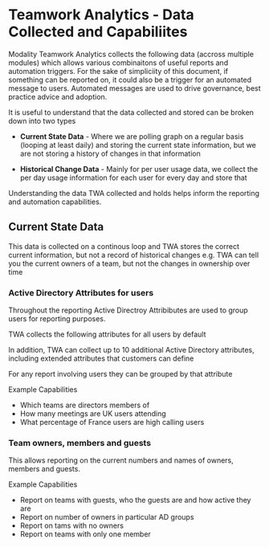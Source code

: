 # Teamwork Analytics - Data Collected and Capabiliites

Modality Teamwork Analytics collects the following data (accross multiple modules) which allows various combinaitons of useful reports and automation triggers. For the sake of simpliciity of this document, if something can be reported on, it could also be a trigger for an automated message to users. Automated messages are used to drive governance, best practice advice and adoption.

It is useful to understand that the data collected and stored can be broken down into two types

- **Current State Data** - Where we are polling graph on a regular basis (looping at least daily) and storing the current state information, but we are not storing a history of changes in that information

- **Historical Change Data** - Mainly for per user usage data, we collect the per day usage information for each user for every day and store that 

Understanding the data TWA collected and holds helps inform the reporting and automation capabilities.



## Current State Data

This data is collected on a continous loop and TWA stores the correct current information, but not a record of historical changes e.g. TWA can tell you the current owners of a team, but not the changes in ownership over time

### Active Directory Attributes for users

Throughout the reporting Active Directroy Attribibutes are used to group users for reporting purposes. 

TWA collects the following attributes for all users by default

In addition, TWA can collect up to 10 additional Active Directory attributes, including extended attributes that customers can define

For any report involving users they can be grouped by that attribute

Example Capabilities
- Which teams are directors members of
- How many meetings are UK users attending
- What percentage of France users are high calling users


### Team owners, members and guests

This allows reporting on the current numbers and names of owners, members and guests.

Example Capabilities
- Report on teams with guests, who the guests are and how active they are
- Report on number of owners in particular AD groups
- Report on tams with no owners
- Report on teams with only one member


